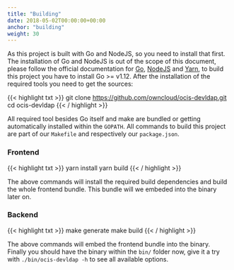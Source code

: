 ```yaml
---
title: "Building"
date: 2018-05-02T00:00:00+00:00
anchor: "building"
weight: 30
---
```


As this project is built with Go and NodeJS, so you need to install that first. The installation of Go and NodeJS is out of the scope of this document, please follow the official documentation for [Go](golang), [NodeJS](nodejs) and [Yarn](yarn), to build this project you have to install Go >= v1.12. After the installation of the required tools you need to get the sources:

{{< highlight txt >}}
git clone https://github.com/owncloud/ocis-devldap.git
cd ocis-devldap
{{< / highlight >}}

All required tool besides Go itself and make are bundled or getting automatically installed within the `GOPATH`. All commands to build this project are part of our `Makefile` and respectively our `package.json`.

### Frontend

{{< highlight txt >}}
yarn install
yarn build
{{< / highlight >}}

The above commands will install the required build dependencies and build the whole frontend bundle. This bundle will we embeded into the binary later on.

### Backend

{{< highlight txt >}}
make generate
make build
{{< / highlight >}}

The above commands will embed the frontend bundle into the binary. Finally you should have the binary within the `bin/` folder now, give it a try with `./bin/ocis-devldap -h` to see all available options.

[golang]: https://golang.org/doc/install
[nodejs]: https://nodejs.org/en/download/package-manager/
[yarn]: https://yarnpkg.com/lang/en/docs/install/
